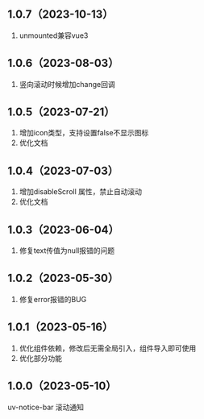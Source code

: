 ## 1.0.7（2023-10-13）
1. unmounted兼容vue3
## 1.0.6（2023-08-03）
1. 竖向滚动时候增加change回调
## 1.0.5（2023-07-21）
1. 增加icon类型，支持设置false不显示图标
2. 优化文档
## 1.0.4（2023-07-03）
1. 增加disableScroll 属性，禁止自动滚动
2. 优化文档
## 1.0.3（2023-06-04）
1.  修复text传值为null报错的问题
## 1.0.2（2023-05-30）
1. 修复error报错的BUG
## 1.0.1（2023-05-16）
1. 优化组件依赖，修改后无需全局引入，组件导入即可使用
2. 优化部分功能
## 1.0.0（2023-05-10）
uv-notice-bar 滚动通知
